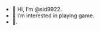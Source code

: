 - 👋 Hi, I’m @sid9922.
- 👀 I’m interested in playing game.
- 👋.

<!---
sid9922/sid9922 is a ✨ special ✨ repository because its `README.md` (this file) appears on your GitHub profile.
You can click the Preview link to take a look at your changes.
--->
